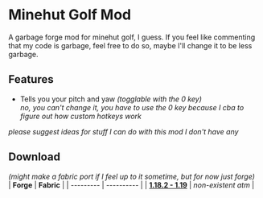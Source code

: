 # Minehut Golf Mod <br>
A garbage forge mod for minehut golf, I guess. If you feel like commenting that my code is garbage, feel free to do so, maybe I'll change it to be less garbage.

## Features
- Tells you your pitch and yaw *(togglable with the 0 key)*<br>
*no, you can't change it, you have to use the 0 key because I cba to figure out how custom hotkeys work*

*please suggest ideas for stuff I can do with this mod I don't have any*

## Download
*(might make a fabric port if I feel up to it sometime, but for now just forge)* <br>
| **Forge** | **Fabric** |
| --------- | ---------- |
| **[1.18.2 - 1.19](https://drive.google.com/file/d/15VWbDi8fSViDI62e7KiPEDGg8fEJvTfn/view?usp=sharing)** | *non-existent atm* |
